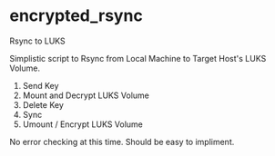 # encrypted_rsync
Rsync to LUKS

Simplistic script to Rsync from Local Machine to Target Host's LUKS Volume.

1) Send Key
2) Mount and Decrypt LUKS Volume
3) Delete Key
4) Sync
5) Umount / Encrypt LUKS Volume

No error checking at this time. Should be easy to impliment.
